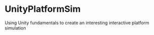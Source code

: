 # UnityPlatformSim
Using Unity fundamentals to create an interesting interactive platform simulation
